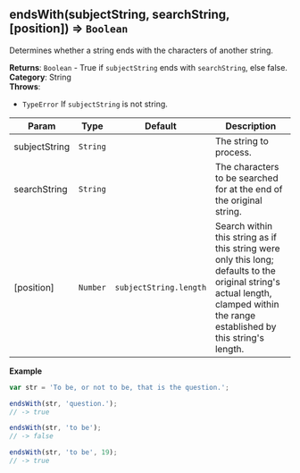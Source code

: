 <a name="endsWith"></a>

## endsWith(subjectString, searchString, [position]) ⇒ <code>Boolean</code>
Determines whether a string ends with the characters of another string.

**Returns**: <code>Boolean</code> - True if `subjectString` ends with `searchString`, else false.  
**Category**: String  
**Throws**:

- <code>TypeError</code> If `subjectString` is not string.


| Param | Type | Default | Description |
| --- | --- | --- | --- |
| subjectString | <code>String</code> |  | The string to process. |
| searchString | <code>String</code> |  | The characters to be searched for at the end of the original string. |
| [position] | <code>Number</code> | <code>subjectString.length</code> | Search within this string as if this string were only this long;        defaults to the original string's actual length, clamped within the range established by this string's length. |

**Example**  
```js
var str = 'To be, or not to be, that is the question.';

endsWith(str, 'question.');
// -> true

endsWith(str, 'to be');
// -> false

endsWith(str, 'to be', 19);
// -> true
```
